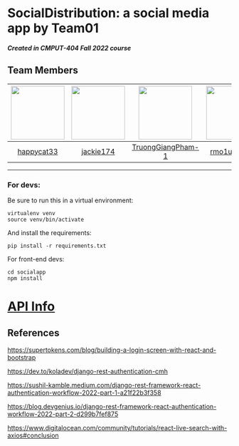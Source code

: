 # SocialDistribution: a social media app by Team01 
***Created in CMPUT-404 Fall 2022 course***
##  Team Members  
  
| <img src="https://avatars.githubusercontent.com/u/49131259?v=4" width="120">| <img src="https://avatars.githubusercontent.com/u/57372321?v=4" width="120"> | <img src="https://avatars.githubusercontent.com/u/66976914?v=4" width="120"> | <img src="https://avatars.githubusercontent.com/u/77299977?v=4" width="120"> | <img src="https://avatars.githubusercontent.com/u/98789620?v=4" width="120"> |
:---: | :---: | :---: | :---: | :---:
|[happycat33](https://github.com/happycat33)|[jackie174](https://github.com/jackie174)|[TruongGiangPham-1](https://github.com/TruongGiangPham-1)|[rmo1ualberta](https://www.youtube.com/watch?v=dQw4w9WgXcQ)|[em1i](https://github.com/em1i)|

---
### For devs:

Be sure to run this in a virtual environment:
```
virtualenv venv
source venv/bin/activate
```
And install the requirements:
```
pip install -r requirements.txt
```

For front-end devs:
```
cd socialapp
npm install
```

# [API Info](docs/APIdocs.md)


## References

https://supertokens.com/blog/building-a-login-screen-with-react-and-bootstrap

https://dev.to/koladev/django-rest-authentication-cmh

https://sushil-kamble.medium.com/django-rest-framework-react-authentication-workflow-2022-part-1-a21f22b3f358

https://blog.devgenius.io/django-rest-framework-react-authentication-workflow-2022-part-2-d299b7fef875

https://www.digitalocean.com/community/tutorials/react-live-search-with-axios#conclusion
